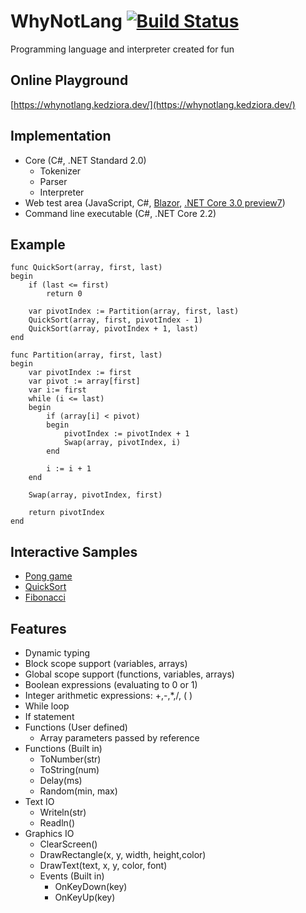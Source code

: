 # WhyNotLang [![Build Status](https://travis-ci.org/pkedziora/WhyNotLang.svg?branch=master)](https://travis-ci.org/pkedziora/WhyNotLang)

Programming language and interpreter created for fun

## Online Playground
[https://whynotlang.kedziora.dev/](https://whynotlang.kedziora.dev/)

## Implementation
* Core (C#, .NET Standard 2.0)
    * Tokenizer
    * Parser
    * Interpreter
* Web test area (JavaScript, C#, [Blazor](https://dotnet.microsoft.com/apps/aspnet/web-apps/blazor), [.NET Core 3.0 preview7](https://github.com/dotnet/core/blob/master/release-notes/3.0/preview/3.0.0-preview7.md))
* Command line executable (C#, .NET Core 2.2)

## Example
```
func QuickSort(array, first, last)
begin
    if (last <= first)
        return 0

    var pivotIndex := Partition(array, first, last)
    QuickSort(array, first, pivotIndex - 1)
    QuickSort(array, pivotIndex + 1, last)
end

func Partition(array, first, last)
begin
    var pivotIndex := first
    var pivot := array[first]
    var i:= first
    while (i <= last)
    begin
        if (array[i] < pivot)
        begin
            pivotIndex := pivotIndex + 1
            Swap(array, pivotIndex, i)
        end

        i := i + 1
    end

    Swap(array, pivotIndex, first)

    return pivotIndex
end
```

## Interactive Samples
* [Pong game](https://whynotlang.kedziora.dev/sample/pong)
* [QuickSort](https://whynotlang.kedziora.dev/sample/quicksort)
* [Fibonacci](https://whynotlang.kedziora.dev/sample/fibonacci)

## Features
* Dynamic typing
* Block scope support (variables, arrays)
* Global scope support (functions, variables, arrays)
* Boolean expressions (evaluating to 0 or 1)
* Integer arithmetic expressions: +,-,*,/, ( )
* While loop
* If statement
* Functions (User defined)
    * Array parameters passed by reference
* Functions (Built in)
    * ToNumber(str)
    * ToString(num)
    * Delay(ms)
    * Random(min, max)
* Text IO
    * Writeln(str)
    * Readln()
* Graphics IO
    * ClearScreen()
    * DrawRectangle(x, y, width, height,color)
    * DrawText(text, x, y, color, font)
    * Events (Built in)
        * OnKeyDown(key)
        * OnKeyUp(key)


